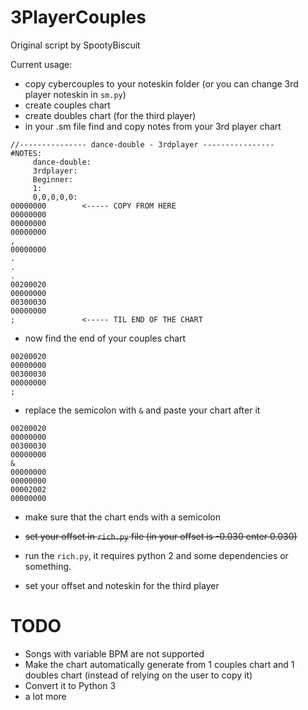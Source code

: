 # 3PlayerCouples
Original script by SpootyBiscuit 

Current usage:

- copy cybercouples to your noteskin folder (or you can change 3rd player noteskin in `sm.py`)
- create couples chart
- create doubles chart (for the third player)
- in your .sm file find and copy notes from your 3rd player chart
```
//--------------- dance-double - 3rdplayer ----------------
#NOTES:
     dance-double:
     3rdplayer:
     Beginner:
     1:
     0,0,0,0,0:
00000000        <----- COPY FROM HERE
00000000
00000000
00000000
,
00000000
.
.
.
00200020
00000000
00300030
00000000
;               <----- TIL END OF THE CHART
```
- now find the end of your couples chart
```
00200020
00000000
00300030
00000000
;
```
- replace the semicolon with `&` and paste your chart after it
```
00200020
00000000
00300030
00000000
&
00000000
00000000
00002002
00000000
```
- make sure that the chart ends with a semicolon
- ~~set your offset in `rich.py` file (in your offset is -0.030 enter 0.030)~~

- run the `rich.py`, it requires python 2 and some dependencies or something.
- set your offset and noteskin for the third player

# TODO
- Songs with variable BPM are not supported
- Make the chart automatically  generate from 1 couples chart and 1 doubles chart (instead of relying on the user to copy it)
- Convert it to Python 3
- a lot more
